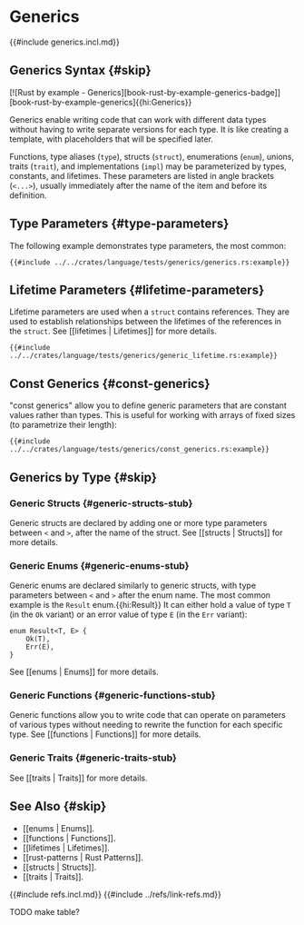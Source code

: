 # Generics

{{#include generics.incl.md}}

## Generics Syntax {#skip}

[![Rust by example - Generics][book-rust-by-example-generics-badge]][book-rust-by-example-generics]{{hi:Generics}}

Generics enable writing code that can work with different data types without having to write separate versions for each type. It is like creating a template, with placeholders that will be specified later.

Functions, type aliases (`type`), structs (`struct`), enumerations (`enum`), unions, traits (`trait`), and implementations (`impl`) may be parameterized by types, constants, and lifetimes. These parameters are listed in angle brackets (`<...>`), usually immediately after the name of the item and before its definition.

## Type Parameters {#type-parameters}

The following example demonstrates type parameters, the most common:

```rust,editable
{{#include ../../crates/language/tests/generics/generics.rs:example}}
```

## Lifetime Parameters {#lifetime-parameters}

Lifetime parameters are used when a `struct` contains references. They are used to establish relationships between the lifetimes of the references in the `struct`. See [[lifetimes | Lifetimes]] for more details.

```rust,editable
{{#include ../../crates/language/tests/generics/generic_lifetime.rs:example}}
```

## Const Generics {#const-generics}

"const generics" allow you to define generic parameters that are constant values rather than types. This is useful for working with arrays of fixed sizes (to parametrize their length):

```rust,editable
{{#include ../../crates/language/tests/generics/const_generics.rs:example}}
```

## Generics by Type {#skip}

### Generic Structs {#generic-structs-stub}

Generic structs are declared by adding one or more type parameters between `<` and `>`, after the name of the struct. See [[structs | Structs]] for more details.

### Generic Enums {#generic-enums-stub}

Generic enums are declared similarly to generic structs, with type parameters between `<` and `>` after the enum name.
The most common example is the `Result` enum.{{hi:Result}} It can either hold a value of type `T` (in the `Ok` variant) or an error value of type `E` (in the `Err` variant):

```rust,noplayground
enum Result<T, E> {
    Ok(T),
    Err(E),
}
```

See [[enums | Enums]] for more details.

### Generic Functions {#generic-functions-stub}

Generic functions allow you to write code that can operate on parameters of various types without needing to rewrite the function for each specific type.
See [[functions | Functions]] for more details.

### Generic Traits {#generic-traits-stub}

See [[traits | Traits]] for more details.

## See Also {#skip}

- [[enums | Enums]].
- [[functions | Functions]].
- [[lifetimes | Lifetimes]].
- [[rust-patterns | Rust Patterns]].
- [[structs | Structs]].
- [[traits | Traits]].

{{#include refs.incl.md}}
{{#include ../refs/link-refs.md}}

<div class="hidden">
TODO make table?
</div>
